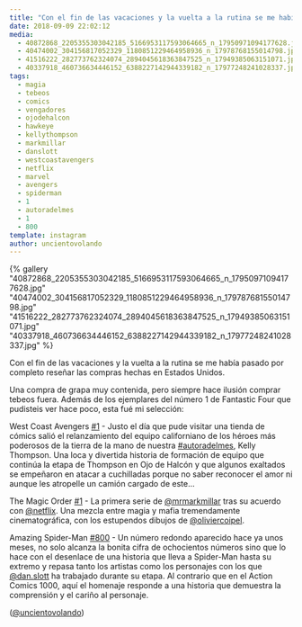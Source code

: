 ```yaml
---
title: "Con el fin de las vacaciones y la vuelta a la rutina se me había pasado por completo reseñar las compras hechas en Estados Unidos"
date: 2018-09-09 22:02:12
media: 
  - 40872868_2205355303042185_5166953117593064665_n_17950971094177628.jpg
  - 40474002_304156817052329_1180851229464958936_n_17978768155014798.jpg
  - 41516222_282773762324074_2894045618363847525_n_17949385063151071.jpg
  - 40337918_460736634446152_6388227142944339182_n_17977248241028337.jpg
tags: 
  - magia
  - tebeos
  - comics
  - vengadores
  - ojodehalcon
  - hawkeye
  - kellythompson
  - markmillar
  - danslott
  - westcoastavengers
  - netflix
  - marvel
  - avengers
  - spiderman
  - 1
  - autoradelmes
  - 1
  - 800
template: instagram
author: uncientovolando
---
```


{% gallery "40872868_2205355303042185_5166953117593064665_n_17950971094177628.jpg" "40474002_304156817052329_1180851229464958936_n_17978768155014798.jpg" "41516222_282773762324074_2894045618363847525_n_17949385063151071.jpg" "40337918_460736634446152_6388227142944339182_n_17977248241028337.jpg" %}

Con el fin de las vacaciones y la vuelta a la rutina se me había pasado por completo reseñar las compras hechas en Estados Unidos.

Una compra de grapa muy contenida, pero siempre hace ilusión comprar tebeos fuera. Además de los ejemplares del número 1 de Fantastic Four que pudisteis ver hace poco, esta fué mi selección:

West Coast Avengers [#1](/tags/1) - Justo el día que pude visitar una tienda de cómics salió el relanzamiento del equipo californiano de los héroes más poderosos de la tierra de la mano de nuestra [#autoradelmes](/tags/autoradelmes), Kelly Thompson. Una loca y divertida historia de formación de equipo que continúa la etapa de Thompson en Ojo de Halcón y que algunos exaltados se empeñaron en atacar a cuchilladas porque no saber reconocer el amor ni aunque les atropelle un camión cargado de este...

The Magic Order [#1](/tags/1) - La primera serie de [@mrmarkmillar](https://instagram.com/mrmarkmillar) tras su acuerdo con [@netflix](https://instagram.com/netflix). Una mezcla entre magia y mafia tremendamente cinematográfica, con los estupendos dibujos de [@oliviercoipel](https://instagram.com/oliviercoipel).

Amazing Spider-Man [#800](/tags/800) - Un número redondo aparecido hace ya unos meses, no solo alcanza la bonita cifra de ochocientos números sino que lo hace con el desenlace de una historia que lleva a Spider-Man hasta su extremo y repasa tanto los artistas como los personajes con los que [@dan.slott](https://instagram.com/dan.slott) ha trabajado durante su etapa. Al contrario que en el Action Comics 1000, aquí el homenaje responde a una historia que demuestra la comprensión y el cariño al personaje.

([@uncientovolando](https://instagram.com/uncientovolando))
